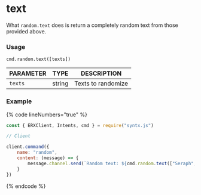 # text

What `random.text` does is return a completely random text from those provided above.

### Usage

```yang
cmd.random.text([texts])
```



| PARAMETER | TYPE   | DESCRIPTION        |
| --------- | ------ | ------------------ |
| `texts`   | string | Texts to randomize |

### Example

{% code lineNumbers="true" %}
```javascript
const { ERXClient, Intents, cmd } = require("syntx.js")

// Client

client.command({
    name: "random",
    content: (message) => {
        message.channel.send(`Random text: ${cmd.random.text(["Seraph", "Discord", "Syntx"])}`)
    }
})
```
{% endcode %}
